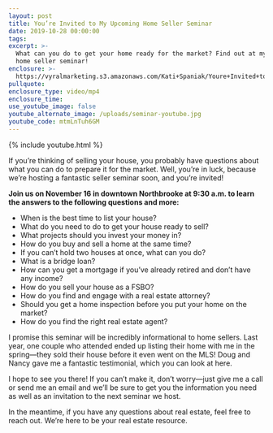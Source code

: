 ```yaml
---
layout: post
title: You’re Invited to My Upcoming Home Seller Seminar
date: 2019-10-28 00:00:00
tags:
excerpt: >-
  What can you do to get your home ready for the market? Find out at my upcoming
  home seller seminar!
enclosure: >-
  https://vyralmarketing.s3.amazonaws.com/Kati+Spaniak/Youre+Invited+to+My+Upcoming+Home+Seller+Seminar.mp4
pullquote:
enclosure_type: video/mp4
enclosure_time:
use_youtube_image: false
youtube_alternate_image: /uploads/seminar-youtube.jpg
youtube_code: mtmLnTuh6GM
---
```


{% include youtube.html %}

If you’re thinking of selling your house, you probably have questions about what you can do to prepare it for the market. Well, you’re in luck, because we’re hosting a fantastic seller seminar soon, and you’re invited\!

**Join us on November 16 in downtown Northbrooke at 9:30 a.m. to learn the answers to the following questions and more:**

* When is the best time to list your house?
* What do you need to do to get your house ready to sell?
* What projects should you invest your money in?
* How do you buy and sell a home at the same time?
* If you can’t hold two houses at once, what can you do?
* What is a bridge loan?
* How can you get a mortgage if you’ve already retired and don’t have any income?
* How do you sell your house as a FSBO?
* How do you find and engage with a real estate attorney?
* Should you get a home inspection before you put your home on the market?
* How do you find the right real estate agent?

I promise this seminar will be incredibly informational to home sellers. Last year, one couple who attended ended up listing their home with me in the spring—they sold their house before it even went on the MLS\! Doug and Nancy gave me a fantastic testimonial, which you can look at here.

I hope to see you there\! If you can’t make it, don’t worry—just give me a call or send me an email and we’ll be sure to get you the information you need as well as an invitation to the next seminar we host.

In the meantime, if you have any questions about real estate, feel free to reach out. We’re here to be your real estate resource.